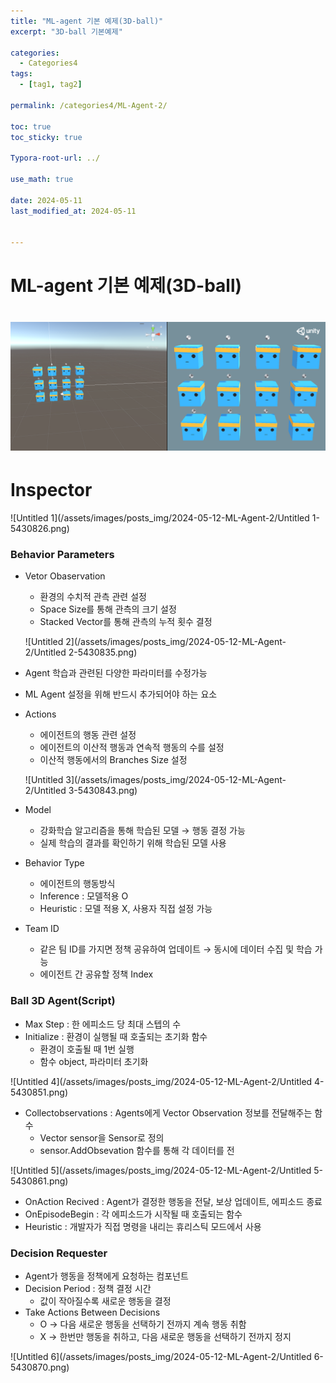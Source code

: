 ```yaml
---
title: "ML-agent 기본 예제(3D-ball)"
excerpt: "3D-ball 기본예제"

categories:
  - Categories4
tags:
  - [tag1, tag2]

permalink: /categories4/ML-Agent-2/

toc: true
toc_sticky: true

Typora-root-url: ../

use_math: true

date: 2024-05-11
last_modified_at: 2024-05-11


---
```


# ML-agent 기본 예제(3D-ball)

# ![Untitled](/assets/images/posts_img/2024-05-12-ML-Agent-2/Untitled-5430797.png)

# Inspector

![Untitled 1](/assets/images/posts_img/2024-05-12-ML-Agent-2/Untitled 1-5430826.png)

### Behavior Parameters

- Vetor Obaservation

  - 환경의 수치적 관측 관련 설정
  - Space Size를 통해 관측의 크기 설정
  - Stacked Vector를 통해 관측의 누적 횟수 결정

  ![Untitled 2](/assets/images/posts_img/2024-05-12-ML-Agent-2/Untitled 2-5430835.png)

- Agent 학습과 관련된 다양한 파라미터를 수정가능

- ML Agent 설정을 위해 반드시 추가되어야 하는 요소

- Actions

  - 에이전트의 행동 관련 설정
  - 에이전트의 이산적 행동과 연속적 행동의 수를 설정
  - 이산적 행동에서의 Branches Size 설정

  ![Untitled 3](/assets/images/posts_img/2024-05-12-ML-Agent-2/Untitled 3-5430843.png)

- Model

  - 강화학습 알고리즘을 통해 학습된 모델 → 행동 결정 가능
  - 실제 학습의 결과를 확인하기 위해 학습된 모델 사용

- Behavior Type

  - 에이전트의 행동방식
  - Inference : 모델적용 O
  - Heuristic : 모델 적용 X, 사용자 직접 설정 가능

- Team ID

  - 같은 팀 ID를 가지면 정책 공유하여 업데이트 → 동시에 데이터 수집 및 학습 가능
  - 에이전트 간 공유할 정책 Index

### Ball 3D Agent(Script)

- Max Step : 한 에피소드 당 최대 스텝의 수
- Initialize : 환경이 실행될 때 호출되는 초기화 함수
  - 환경이 호출될 때 1번 실행
  - 함수 object, 파라미터 초기화

![Untitled 4](/assets/images/posts_img/2024-05-12-ML-Agent-2/Untitled 4-5430851.png)

- Collectobservations : Agents에게 Vector Observation 정보를 전달해주는 함수
  - Vector sensor을 Sensor로 정의
  - sensor.AddObsevation 함수를 통해 각 데이터를 전

![Untitled 5](/assets/images/posts_img/2024-05-12-ML-Agent-2/Untitled 5-5430861.png)

- OnAction Recived : Agent가 결정한 행동을 전달, 보상 업데이트, 에피소드 종료
- OnEpisodeBegin : 각 에피소드가 시작될 때 호출되는 함수
- Heuristic : 개발자가 직접 명령을 내리는 휴리스틱 모드에서 사용

### Decision Requester

- Agent가 행동을 정책에게 요청하는 컴포넌트
- Decision Period : 정책 결정 시간
  - 값이 작아질수록 새로운 행동을 결정
- Take Actions Between Decisions
  - O → 다음 새로운 행동을 선택하기 전까지 계속 행동 취함
  - X  → 한번만 행동을 취하고, 다음 새로운 행동을  선택하기 전까지 정지

![Untitled 6](/assets/images/posts_img/2024-05-12-ML-Agent-2/Untitled 6-5430870.png)

